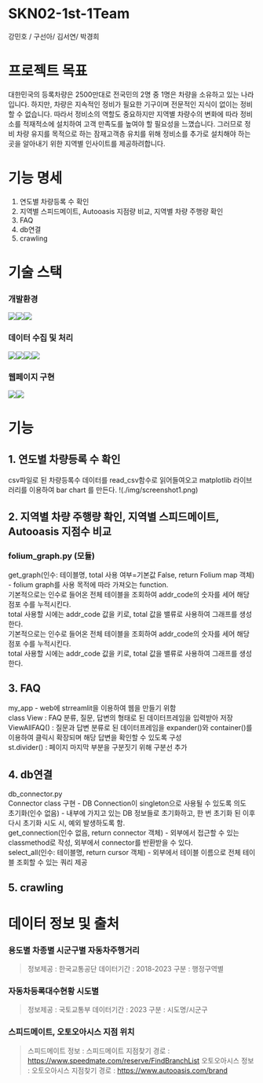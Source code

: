 # SKN02-1st-1Team
강민호 / 구선아/ 김서연/ 박경희

# 프로젝트 목표

대한민국의 등록차량은 2500만대로 전국민의 2명 중 1명은 차량을 소유하고 있는 나라입니다. 하지만, 차량은 지속적인 정비가 필요한 기구이며 전문적인 지식이 없이는 정비할 수 없습니다.
따라서 정비소의 역할도 중요하지만 지역별 차량수의 변화에 따라 정비소를 적재적소에 설치하여 고객 만족도를 높여야 할 필요성을 느꼈습니다.
그러므로 정비 차량 유지를 목적으로 하는 잠재고객층 유치를 위해 정비소를 추가로 설치해야 하는 곳을 알아내기 위한 지역별 인사이트를 제공하려합니다.


# 기능 명세

1. 연도별 차량등록 수 확인
2. 지역별 스피드메이트, Autooasis 지점량 비교, 지역별 차량 주행량 확인
3. FAQ
4. db연결
5. crawling

# 기술 스택

### 개발환경

<img src="https://img.shields.io/badge/visualstudiocode-007ACC?style=for-the-badge&logo=visualstudiocode&logoColor=white"><img src="https://img.shields.io/badge/git-F05032?style=for-the-badge&logo=git&logoColor=white"><img src="https://img.shields.io/badge/github-181717?style=for-the-badge&logo=github&logoColor=white">

### 데이터 수집 및 처리

<img src="https://img.shields.io/badge/mysql-4479A1?style=for-the-badge&logo=mysql&logoColor=white"><img src="https://img.shields.io/badge/python-3776AB?style=for-the-badge&logo=python&logoColor=white"><img src="https://img.shields.io/badge/pandas-150458?style=for-the-badge&logo=pandas&logoColor=white"><img src="https://img.shields.io/badge/selenium-43B02A?style=for-the-badge&logo=selenium&logoColor=white">

### 웹페이지 구현

<img src="https://img.shields.io/badge/streamlit-FF4B4B?style=for-the-badge&logo=streamlit&logoColor=white"><img src="https://img.shields.io/badge/folium-77B829?style=for-the-badge&logo=folium&logoColor=white">

# 기능

## 1. 연도별 차량등록 수 확인

csv파일로 된 차량등록수 데이터를 read_csv함수로 읽어들여오고 matplotlib 라이브러리를 이용하여 bar chart 를 만든다.
!(./img/screenshot1.png)

## 2. 지역별 차량 주행량 확인, 지역별 스피드메이트, Autooasis 지점수 비교

### folium_graph.py (모듈)

get_graph(인수: 테이블명, total 사용 여부=기본값 False, return Folium map 객체) - folium graph를 사용 목적에 따라 가져오는 function.   
기본적으로는 인수로 들어온 전체 테이블을 조회하여  addr_code의 숫자를 세어 해당 점포 수를 누적시킨다.   
total 사용할 시에는 addr_code 값을 키로, total 값을 밸류로 사용하여 그래프를 생성한다.   
기본적으로는 인수로 들어온 전체 테이블을 조회하여  addr_code의 숫자를 세어 해당 점포 수를 누적시킨다.   
total 사용할 시에는 addr_code 값을 키로, total 값을 밸류로 사용하여 그래프를 생성한다.

## 3. FAQ

my_app - web에 strreamlit을 이용하여 웹을 만들기 위함   
class View : FAQ 분류, 질문, 답변의 형태로 된 데이터프레임을 입력받아 저장   
ViewAllFAQ() : 질문과 답변 분류로 된 데이터프레임을 expander()와 container()를 이용하여 클릭시 확장되며 해당 답변을 확인할 수 있도록 구성   
st.divider() : 페이지 마지막 부분을 구분짓기 위해 구분선 추가

## 4. db연결

db_connector.py   
Connector class 구현 - DB Connection이 singleton으로 사용될 수 있도록 의도   
초기화(인수 없음) - 내부에 가지고 있는 DB 정보들로 초기화하고, 한 번 초기화 된 이후 다시 초기화 시도 시, 예외 발생하도록 함.   
get_connection(인수 없음, return connector 객체) - 외부에서 접근할 수 있는 classmethod로 작성, 외부에서 connector를 반환받을 수 있다.   
select_all(인수: 테이블명, return cursor 객체) - 외부에서 테이블 이름으로 전체 테이블 조회할 수 있는 쿼리 제공

## 5. crawling

# 데이터 정보 및 출처
### 용도별 차종별 시군구별 자동차주행거리
> 정보제공 : 한국교통공단
> 데이터기간 : 2018-2023
> 구분 : 행정구역별
### 자동차등록대수현황 시도별
> 정보제공 : 국토교통부
> 데이터기간 : 2023
> 구분 : 시도명/시군구
### 스피드메이트, 오토오아시스 지점 위치
> 스피드메이트 정보 :  스피드메이트 지점찾기
> 경로 : https://www.speedmate.com/reserve/FindBranchList
> 오토오아시스 정보 : 오토오아시스 지점찾기
> 경로 : https://www.autooasis.com/brand 
